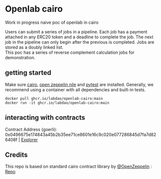 # Openlab cairo

Work in progress naive poc of openlab in cairo

Users can submit a series of jobs in a pipeline. Each job has a payment attached in any ERC20 token and a deadline to complete the job. The next job in the pipeline can only begin after the previous is completed. Jobs are stored as a doubly linked list.  
This poc has a series of reverse complement calculation jobs for demonstration.

## getting started
Make sure  [cairo](https://www.cairo-lang.org/docs/quickstart.html), [open zeppelin nile](https://github.com/OpenZeppelin/nile) and [pytest](https://docs.pytest.org/en/7.1.x/getting-started.html) are installed. Generally, we recommend using a container with all dependencies and built-in tests.

```
docker pull ghcr.io/labdao/openlab-cairo:main
docker run -it ghcr.io/labdao/openlab-cairo:main
```

## interacting with contracts
Contract Address (goerli): 0x0496675e174843a45b2b35ee71ce8601e16c9c020e077286845d7fa7d826408f | [Explorer](https://goerli.voyager.online/contract/0x0496675e174843a45b2b35ee71ce8601e16c9c020e077286845d7fa7d826408f)

## Credits
This repo is based on standard cairo contract library by [@OpenZeppelin](https://github.com/OpenZeppelin) : [Repo](https://github.com/OpenZeppelin/cairo-contracts)
